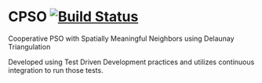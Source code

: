 # CPSO   [![Build Status](https://travis-ci.org/rippedpants/CPSO.svg?branch=develop)](https://travis-ci.org/rippedpants/CPSO)
Cooperative PSO with Spatially Meaningful Neighbors using Delaunay Triangulation

Developed using Test Driven Development practices and utilizes continuous integration to run those tests.
